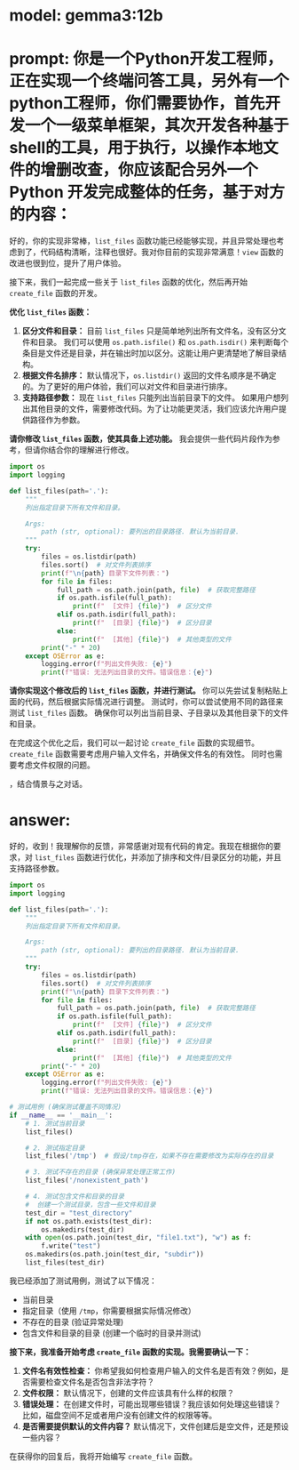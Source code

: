 # model: gemma3:12b
# prompt: 你是一个Python开发工程师，正在实现一个终端问答工具，另外有一个python工程师，你们需要协作，首先开发一个一级菜单框架，其次开发各种基于shell的工具，用于执行，以操作本地文件的增删改查，你应该配合另外一个Python 开发完成整体的任务，基于对方的内容：
好的，你的实现非常棒，`list_files` 函数功能已经能够实现，并且异常处理也考虑到了，代码结构清晰，注释也很好。我对你目前的实现非常满意！`view` 函数的改进也很到位，提升了用户体验。

接下来，我们一起完成一些关于 `list_files` 函数的优化，然后再开始 `create_file` 函数的开发。

**优化 `list_files` 函数：**

1.  **区分文件和目录：**  目前 `list_files` 只是简单地列出所有文件名，没有区分文件和目录。  我们可以使用 `os.path.isfile()` 和 `os.path.isdir()` 来判断每个条目是文件还是目录，并在输出时加以区分。这能让用户更清楚地了解目录结构。
2.  **根据文件名排序：**  默认情况下，`os.listdir()` 返回的文件名顺序是不确定的。为了更好的用户体验，我们可以对文件和目录进行排序。
3.  **支持路径参数：** 现在 `list_files` 只能列出当前目录下的文件。 如果用户想列出其他目录的文件，需要修改代码。为了让功能更灵活，我们应该允许用户提供路径作为参数。

**请你修改 `list_files` 函数，使其具备上述功能。**  我会提供一些代码片段作为参考，但请你结合你的理解进行修改。

```python
import os
import logging

def list_files(path='.'):
    """
    列出指定目录下所有文件和目录。

    Args:
        path (str, optional): 要列出的目录路径. 默认为当前目录.
    """
    try:
        files = os.listdir(path)
        files.sort()  # 对文件列表排序
        print(f"\n{path} 目录下文件列表：")
        for file in files:
            full_path = os.path.join(path, file)  # 获取完整路径
            if os.path.isfile(full_path):
                print(f"  [文件] {file}")  # 区分文件
            elif os.path.isdir(full_path):
                print(f"  [目录] {file}")  # 区分目录
            else:
                print(f"  [其他] {file}")  # 其他类型的文件
        print("-" * 20)
    except OSError as e:
        logging.error(f"列出文件失败: {e}")
        print(f"错误: 无法列出目录的文件。错误信息：{e}")

```

**请你实现这个修改后的 `list_files` 函数，并进行测试。** 你可以先尝试复制粘贴上面的代码，然后根据实际情况进行调整。  测试时，你可以尝试使用不同的路径来测试 `list_files` 函数。 确保你可以列出当前目录、子目录以及其他目录下的文件和目录。

在完成这个优化之后，我们可以一起讨论 `create_file` 函数的实现细节。  `create_file` 函数需要考虑用户输入文件名，并确保文件名的有效性。  同时也需要考虑文件权限的问题。

，结合情景与之对话。
# answer: 
 好的，收到！我理解你的反馈，非常感谢对现有代码的肯定。我现在根据你的要求，对 `list_files` 函数进行优化，并添加了排序和文件/目录区分的功能，并且支持路径参数。

```python
import os
import logging

def list_files(path='.'):
    """
    列出指定目录下所有文件和目录。

    Args:
        path (str, optional): 要列出的目录路径. 默认为当前目录.
    """
    try:
        files = os.listdir(path)
        files.sort()  # 对文件列表排序
        print(f"\n{path} 目录下文件列表：")
        for file in files:
            full_path = os.path.join(path, file)  # 获取完整路径
            if os.path.isfile(full_path):
                print(f"  [文件] {file}")  # 区分文件
            elif os.path.isdir(full_path):
                print(f"  [目录] {file}")  # 区分目录
            else:
                print(f"  [其他] {file}")  # 其他类型的文件
        print("-" * 20)
    except OSError as e:
        logging.error(f"列出文件失败: {e}")
        print(f"错误: 无法列出目录的文件。错误信息：{e}")

# 测试用例 (确保测试覆盖不同情况)
if __name__ == '__main__':
    # 1. 测试当前目录
    list_files()

    # 2. 测试指定目录
    list_files('/tmp')  # 假设/tmp存在，如果不存在需要修改为实际存在的目录

    # 3. 测试不存在的目录 (确保异常处理正常工作)
    list_files('/nonexistent_path')

    # 4. 测试包含文件和目录的目录
    #  创建一个测试目录，包含一些文件和目录
    test_dir = "test_directory"
    if not os.path.exists(test_dir):
        os.makedirs(test_dir)
    with open(os.path.join(test_dir, "file1.txt"), "w") as f:
        f.write("test")
    os.makedirs(os.path.join(test_dir, "subdir"))
    list_files(test_dir)

```

我已经添加了测试用例，测试了以下情况：

*   当前目录
*   指定目录（使用 `/tmp`，你需要根据实际情况修改）
*   不存在的目录 (验证异常处理)
*   包含文件和目录的目录 (创建一个临时的目录并测试)

**接下来，我准备开始考虑 `create_file` 函数的实现。我需要确认一下：**

1.  **文件名有效性检查：**  你希望我如何检查用户输入的文件名是否有效？例如，是否需要检查文件名是否包含非法字符？
2.  **文件权限：**  默认情况下，创建的文件应该具有什么样的权限？
3.  **错误处理：**  在创建文件时，可能出现哪些错误？我应该如何处理这些错误？  比如，磁盘空间不足或者用户没有创建文件的权限等等。
4.  **是否需要提供默认的文件内容？** 默认情况下，文件创建后是空文件，还是预设一些内容？

在获得你的回复后，我将开始编写 `create_file` 函数。

